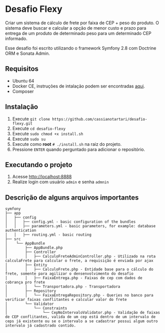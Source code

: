 # Desafio Flexy

Criar um sistema de cálculo de frete por faixa de CEP + peso do produto. O sistema deve buscar e calcular a opção de menor custo e prazo para entrega de um produto de
determinado peso para um determinado CEP informado.

Esse desafio foi escrito utilizando o framework Symfony 2.8 com Doctrine ORM e Sonata Admin.

## Requisitos

- Ubuntu 64
- Docker CE, instruções de intalação podem ser encontradas [aqui](https://www.digitalocean.com/community/tutorials/como-instalar-e-usar-o-docker-no-ubuntu-16-04-pt).
- Composer

## Instalação

1. Execute ``git clone https://github.com/cassianotartari/desafio-flexy.git``
2. Execute ``cd desafio-flexy``
3. Execute ``sudo chmod +x install.sh``
4. Execute ``sudo su``
3. Execute como **root** ``# ./install.sh`` na raiz do projeto.
4. Pressione ``ENTER`` quando perguntado para adicionar o repositório.

## Executando o projeto

1. Acesse [http://localhost:8888](http://localhost:8888)
2. Realize login com usuário ``admin`` e senha ``admnin``

## Descrição de alguns arquivos importantes

```
symfony
├── app
│   ├── config
│   │   ├── config.yml - basic configuration of the bundles
│   │   ├── parameters.yml - basic parameters, for example: database authentication
│   │   ├── routing.yml - basic routing
├── src
│    └── AppBundle
│        ├── AppBundle.php
│        ├── Controller
│        │   ├── CalculoFreteAdminController.php - Utilizado na rota calculaFrete para calcular o frete, a requisição é enviada por ajax
│        ├── Entity
│        │   ├── CalculoFrete.php - Entidade base para o cálculo do frete, somente para agilizar o densenvolvimento do desafio
│        │   ├── FaixaEntrega.php - Faixas de cep com dados de cobrança pro frete
│        │   └── Transportadora.php - Transportadora
│        ├── Repository
│        │   └── FaixaEntregaRepository.php - Queries no banco para verificar faixas conflitantes e calcular valor do frete
│        └── Validator
│            └── Constraints
│                └── CepNoIntervaloValidator.php - Validação de faixas de CEP conflitantes, valida de um cep está dentro de um intervalo de ceps já existente ou se o intervalo a se cadastrar possui algum outro intervalo já cadastrado contido.
```
